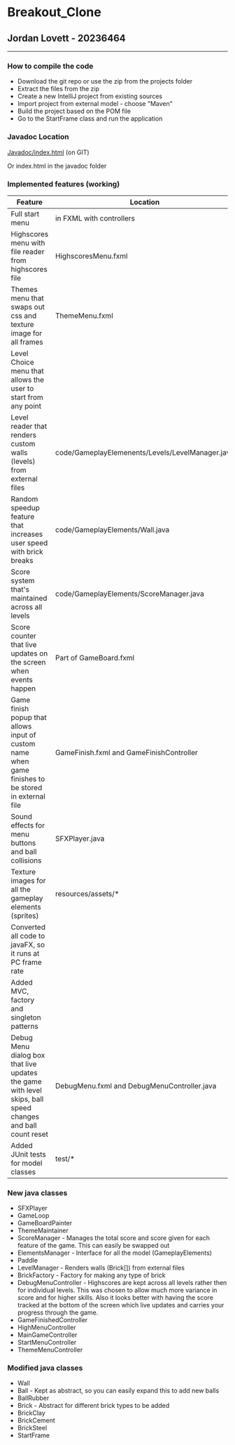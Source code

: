 # Breakout_Clone 
## Jordan Lovett - 20236464

---

### How to compile the code

- Download the git repo or use the zip from the projects folder
- Extract the files from the zip
- Create a new IntelliJ project from existing sources
- Import project from external model - choose "Maven"
- Build the project based on the POM file
- Go to the StartFrame class and run the application

### Javadoc Location

[Javadoc/index.html](Javadoc/index.html) (on GIT)

Or index.html in the javadoc folder

### Implemented features (working)

|Feature| Location|
|---|---|
|Full start menu| in FXML with controllers|
|Highscores menu with file reader from highscores file |HighscoresMenu.fxml|
|Themes menu that swaps out css and texture image for all frames|ThemeMenu.fxml|
|Level Choice menu that allows the user to start from any point|
|Level reader that renders custom walls (levels) from external files|code/GameplayElemenents/Levels/LevelManager.java|
|Random speedup feature that increases user speed with brick breaks | code/GameplayElements/Wall.java|
|Score system that's maintained across all levels|code/GameplayElements/ScoreManager.java|
| Score counter that live updates on the screen when events happen|Part of GameBoard.fxml|
| Game finish popup that allows input of custom name when game finishes to be stored in external file|GameFinish.fxml and GameFinishController |
| Sound effects for menu buttons and ball collisions| SFXPlayer.java|
| Texture images for all the gameplay elements (sprites)| resources/assets/*|
| Converted all code to javaFX, so it runs at PC frame rate|
| Added MVC, factory and singleton patterns|
| Debug Menu dialog box that live updates the game with level skips, ball speed changes and ball count reset| DebugMenu.fxml and DebugMenuController.java|
| Added JUnit tests for model classes| test/* |

### New java classes

- SFXPlayer
- GameLoop
- GameBoardPainter
- ThemeMaintainer
- ScoreManager - Manages the total score and score given for each feature of the game. This can easily be swapped out
- ElementsManager - Interface for all the model (GameplayElements)
- Paddle
- LevelManager - Renders walls (Brick[]) from external files
- BrickFactory - Factory for making any type of brick
- DebugMenuController - Highscores are kept across all levels rather then for individual levels. This was chosen to allow much more variance in score and for higher skills. Also it looks better with having the score tracked at the bottom of the screen which live updates and carries your progress through the game.
- GameFinishedController
- HighMenuController
- MainGameController
- StartMenuController
- ThemeMenuController

### Modified java classes

- Wall
- Ball - Kept as abstract, so you can easily expand this to add new balls
- BallRubber
- Brick - Abstract for different brick types to be added
- BrickClay
- BrickCement
- BrickSteel
- StartFrame
